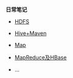 **日常笔记**

 * [HDFS](/studyDoc/other/HDFS)

 * [Hive+Maven](/studyDoc/other/Hive+Maven)

 * [Map](/studyDoc/other/Map)

 * [MapReduce及HBase](/studyDoc/other/MapReduce及HBase)

 * ...
